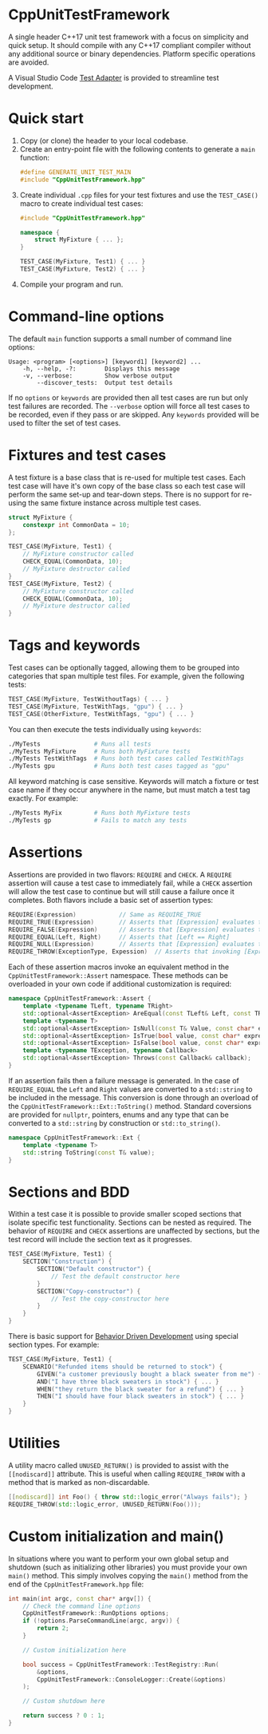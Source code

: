 # CppUnitTestFramework
A single header C++17 unit test framework with a focus on simplicity and quick setup.  It should compile with any C++17 compliant compiler without any additional source or binary dependencies.  Platform specific operations are avoided.

A Visual Studio Code [Test Adapter](https://marketplace.visualstudio.com/items?itemName=drleq.vscode-cpputf-test-adapter) is provided to streamline test development.


# Quick start
1. Copy (or clone) the header to your local codebase.
1. Create an entry-point file with the following contents to generate a `main` function:
    ```cpp
    #define GENERATE_UNIT_TEST_MAIN
    #include "CppUnitTestFramework.hpp"
    ```
1. Create individual `.cpp` files for your test fixtures and use the `TEST_CASE()` macro to create individual test cases:
    ```cpp
    #include "CppUnitTestFramework.hpp"

    namespace {
        struct MyFixture { ... };
    }

    TEST_CASE(MyFixture, Test1) { ... }
    TEST_CASE(MyFixture, Test2) { ... }
    ```
1. Compile your program and run.


# Command-line options
The default `main` function supports a small number of command line options:
```
Usage: <program> [<options>] [keyword1] [keyword2] ...
    -h, --help, -?:        Displays this message
    -v, --verbose:         Show verbose output
        --discover_tests:  Output test details
```
If no `options` or `keywords` are provided then all test cases are run but only test failures are recorded.  The `--verbose` option will force all test cases to be recorded, even if they pass or are skipped.  Any `keywords` provided will be used to filter the set of test cases.


# Fixtures and test cases
A test fixture is a base class that is re-used for multiple test cases.  Each test case will have it's own copy of the base class so each test case will perform the same set-up and tear-down steps.  There is no support for re-using the same fixture instance across multiple test cases.
```cpp
struct MyFixture {
    constexpr int CommonData = 10;
};

TEST_CASE(MyFixture, Test1) {
    // MyFixture constructor called
    CHECK_EQUAL(CommonData, 10);
    // MyFixture destructor called
}
TEST_CASE(MyFixture, Test2) {
    // MyFixture constructor called
    CHECK_EQUAL(CommonData, 10);
    // MyFixture destructor called
}
```


# Tags and keywords
Test cases can be optionally tagged, allowing them to be grouped into categories that span multiple test files.  For example, given the following tests:
```cpp
TEST_CASE(MyFixture, TestWithoutTags) { ... }
TEST_CASE(MyFixture, TestWithTags, "gpu") { ... }
TEST_CASE(OtherFixture, TestWithTags, "gpu") { ... }
```
You can then execute the tests individually using `keywords`:
```bash
./MyTests               # Runs all tests
./MyTests MyFixture     # Runs both MyFixture tests
./MyTests TestWithTags  # Runs both test cases called TestWithTags
./MyTests gpu           # Runs both test cases tagged as "gpu"
```
All keyword matching is case sensitive.  Keywords will match a fixture or test case name if they occur anywhere in the name, but must match a test tag exactly.  For example:
```bash
./MyTests MyFix         # Runs both MyFixture tests
./MyTests gp            # Fails to match any tests
```

# Assertions
Assertions are provided in two flavors: `REQUIRE` and `CHECK`.  A `REQUIRE` assertion will cause a test case to immediately fail, while a `CHECK` assertion will allow the test case to continue but will still cause a failure once it completes.  Both flavors include a basic set of assertion types:
```cpp
REQUIRE(Expression)            // Same as REQUIRE_TRUE
REQUIRE_TRUE(Expression)       // Asserts that [Expression] evaluates to [true]
REQUIRE_FALSE(Expression)      // Asserts that [Expression] evaluates to [false]
REQUIRE_EQUAL(Left, Right)     // Asserts that [Left == Right]
REQUIRE_NULL(Expression)       // Asserts that [Expression] evaluates to [nullptr]
REQUIRE_THROW(ExceptionType, Expession)  // Asserts that invoking [Expression] causes an exception of type [ExceptionType] to be thrown
```
Each of these assertion macros invoke an equivalent method in the `CppUnitTestFramework::Assert` namespace.  These methods can be overloaded in your own code if additional customization is required:
```cpp
namespace CppUnitTestFramework::Assert {
    template <typename TLeft, typename TRight>
    std::optional<AssertException> AreEqual(const TLeft& Left, const TRight& Right, const char* expression);
    template <typename T>
    std::optional<AssertException> IsNull(const T& Value, const char* expression);
    std::optional<AssertException> IsTrue(bool value, const char* expression);
    std::optional<AssertException> IsFalse(bool value, const char* expression);
    template <typename TException, typename Callback>
    std::optional<AssertException> Throws(const Callback& callback);
}
```
If an assertion fails then a failure message is generated.  In the case of `REQUIRE_EQUAL` the `Left` and `Right` values are converted to a `std::string` to be included in the message.  This conversion is done through an overload of the `CppUnitTestFramework::Ext::ToString()` method.  Standard coversions are provided for `nullptr`, pointers, enums and any type that can be converted to a `std::string` by construction or `std::to_string()`.
```cpp
namespace CppUnitTestFramework::Ext {
    template <typename T>
    std::string ToString(const T& value);
}
```

# Sections and BDD
Within a test case it is possible to provide smaller scoped sections that isolate specific test functionality.  Sections can be nested as required.  The behavior of `REQUIRE` and `CHECK` assertions are unaffected by sections, but the test record will include the section text as it progresses.
```cpp
TEST_CASE(MyFixture, Test1) {
    SECTION("Construction") {
        SECTION("Default constructor") {
            // Test the default constructor here
        }
        SECTION("Copy-constructor") {
            // Test the copy-constructor here
        }
    }
}
```

There is basic support for [Behavior Driven Development](https://en.wikipedia.org/wiki/Behavior-driven_development) using special section types.  For example:
```cpp
TEST_CASE(MyFixture, Test1) {
    SCENARIO("Refunded items should be returned to stock") {
        GIVEN("a customer previously bought a black sweater from me") { ... }
        AND("I have three black sweaters in stock") { ... }
        WHEN("they return the black sweater for a refund") { ... }
        THEN("I should have four black sweaters in stock") { ... }
    }
}
```

# Utilities
A utility macro called `UNUSED_RETURN()` is provided to assist with the `[[nodiscard]]` attribute.  This is useful when calling `REQUIRE_THROW` with a method that is marked as non-discardable.
```cpp
[[nodiscard]] int Foo() { throw std::logic_error("Always fails"); }
REQUIRE_THROW(std::logic_error, UNUSED_RETURN(Foo()));
```

# Custom initialization and main()
In situations where you want to perform your own global setup and shutdown (such as initializing other libraries) you must provide your own `main()` method.  This simply involves copying the `main()` method from the end of the `CppUnitTestFramework.hpp` file:
```cpp
int main(int argc, const char* argv[]) {
    // Check the command line options
    CppUnitTestFramework::RunOptions options;
    if (!options.ParseCommandLine(argc, argv)) {
        return 2;
    }

    // Custom initialization here

    bool success = CppUnitTestFramework::TestRegistry::Run(
        &options,
        CppUnitTestFramework::ConsoleLogger::Create(&options)
    );

    // Custom shutdown here

    return success ? 0 : 1;
}
```